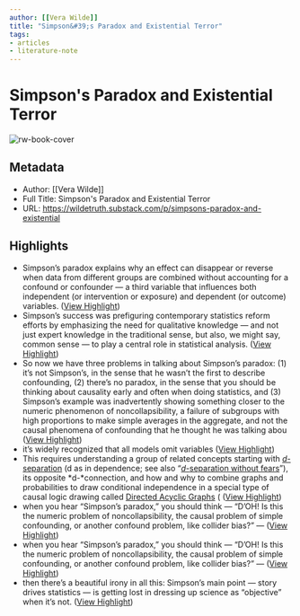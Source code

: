 ```yaml
---
author: [[Vera Wilde]]
title: "Simpson&#39;s Paradox and Existential Terror"
tags: 
- articles
- literature-note
---
```

# Simpson's Paradox and Existential Terror

![rw-book-cover](https://readwise-assets.s3.amazonaws.com/media/uploaded_book_covers/profile_691412/https3A2F2Fsubstack-post-media.s3.amazonaws.com2Fpu_FtMFA6G.jpeg)

## Metadata
- Author: [[Vera Wilde]]
- Full Title: Simpson's Paradox and Existential Terror
- URL: https://wildetruth.substack.com/p/simpsons-paradox-and-existential

## Highlights
- Simpson’s paradox explains why an effect can disappear or reverse when data from different groups are combined without accounting for a confound or confounder — a third variable that influences both independent (or intervention or exposure) and dependent (or outcome) variables. ([View Highlight](https://read.readwise.io/read/01gqnkhpbr1d8301eqeaea31na))
- Simpson’s success was prefiguring contemporary statistics reform efforts by emphasizing the need for qualitative knowledge — and not just expert knowledge in the traditional sense, but also, we might say, common sense — to play a central role in statistical analysis. ([View Highlight](https://read.readwise.io/read/01gqnkp2qgwzbvazaxh6vcx71g))
- So now we have three problems in talking about Simpson’s paradox: (1) it’s not Simpson’s, in the sense that he wasn’t the first to describe confounding, (2) there’s no paradox, in the sense that you should be thinking about causality early and often when doing statistics, and (3) Simpson’s example was inadvertently showing something closer to the numeric phenomenon of noncollapsibility, a failure of subgroups with high proportions to make simple averages in the aggregate, and not the causal phenomena of confounding that he thought he was talking abou ([View Highlight](https://read.readwise.io/read/01gqnkswb206b940tpr7f3y61e))
- it’s widely recognized that all models omit variables ([View Highlight](https://read.readwise.io/read/01gqnkv12ghgqtvq779hy89fm6))
- This requires understanding a group of related concepts starting with *[d-](https://www.andrew.cmu.edu/user/scheines/scheines.006/tutor/d-sep.html)*[separation](https://www.andrew.cmu.edu/user/scheines/scheines.006/tutor/d-sep.html) (d as in dependence; see also “*[d-](http://bayes.cs.ucla.edu/BOOK-2K/d-sep.html#:~:text=d%2Dseparation%20is%20a%20criterion,ness%22%20or%20%22separation%22)*[separation without fears](http://bayes.cs.ucla.edu/BOOK-2K/d-sep.html#:~:text=d%2Dseparation%20is%20a%20criterion,ness%22%20or%20%22separation%22)”), its opposite *d-*connection, and how and why to combine graphs and probabilities to draw conditional independence in a special type of causal logic drawing called [Directed Acyclic Graphs](https://www.cmu.edu/dietrich/philosophy/docs/scheines/introtocausalinference.pdf) ( ([View Highlight](https://read.readwise.io/read/01gqnmj0kry71tw3sqxw7w9an2))
- when you hear “Simpson’s paradox,” you should think — “D’OH! Is this the numeric problem of noncollapsibility, the causal problem of simple confounding, or another confound problem, like collider bias?” — ([View Highlight](https://read.readwise.io/read/01gqnmk826s0dmqhymfhz4mqvs))
- when you hear “Simpson’s paradox,” you should think — “D’OH! Is this the numeric problem of noncollapsibility, the causal problem of simple confounding, or another confound problem, like collider bias?” — ([View Highlight](https://read.readwise.io/read/01gqnmxamagv61s3cca31ngfr6))
- then there’s a beautiful irony in all this: Simpson’s main point — story drives statistics — is getting lost in dressing up science as “objective” when it’s not. ([View Highlight](https://read.readwise.io/read/01gqnms8fwtqsw9mf2wgctz022))
